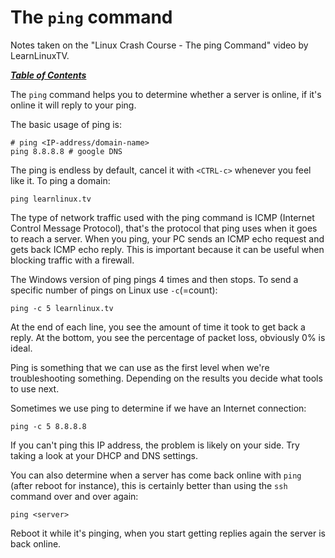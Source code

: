 # The `ping` command

Notes taken on the "Linux Crash Course - The ping Command" video by
LearnLinuxTV.

[***Table of Contents***](/README.md)  

The `ping` command helps you to determine whether a server is online, if it's
online it will reply to your ping. 

The basic usage of ping is:

    # ping <IP-address/domain-name>
    ping 8.8.8.8 # google DNS

The ping is endless by default, cancel it with `<CTRL-c>` whenever you feel like
it. To ping a domain:

    ping learnlinux.tv

The type of network traffic used with the ping command is ICMP (Internet
Control Message Protocol), that's the protocol that ping uses when it goes to
reach a server. When you ping, your PC sends an ICMP echo request and gets back
ICMP echo reply. This is important because it can be useful when blocking 
traffic with a firewall. 

The Windows version of ping pings 4 times and then stops. To send a specific
number of pings on Linux use `-c`(=count):

    ping -c 5 learnlinux.tv

At the end of each line, you see the amount of time it took to get back a
reply. At the bottom, you see the percentage of packet loss, obviously 0% is
ideal. 

Ping is something that we can use as the first level when we're troubleshooting
something. Depending on the results you decide what tools to use next.

Sometimes we use ping to determine if we have an Internet connection:

    ping -c 5 8.8.8.8

If you can't ping this IP address, the problem is likely on your side. Try
taking a look at your DHCP and DNS settings. 

You can also determine when a server has come back online with `ping` (after
reboot for instance), this is certainly better than using the `ssh` command
over and over again:

    ping <server>

Reboot it while it's pinging, when you start getting replies again the server
is back online.
